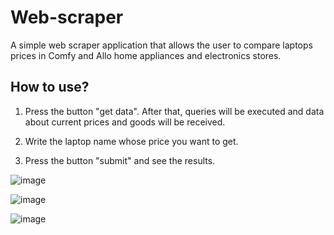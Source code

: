 # Web-scraper
A simple web scraper application that allows the user to compare laptops prices in Сomfy and Allo home appliances and electronics stores.

## How to use?

1. Press the button "get data". After that, queries will be executed and data about current prices and goods will be received.

2. Write the laptop name whose price you want to get.

3. Press the button "submit" and see the results. 

![image](https://github.com/illiakroshka/Web-scraper/assets/116638814/2bf8f82e-e9d4-4b22-97ca-7e2a517bb577)

![image](https://github.com/illiakroshka/Web-scraper/assets/116638814/e34f2d86-710c-4bd7-a29e-aeeb573661fd)

![image](https://github.com/illiakroshka/Web-scraper/assets/116638814/e1b67070-4cc3-4ff9-8324-07fcb61de5d4)
